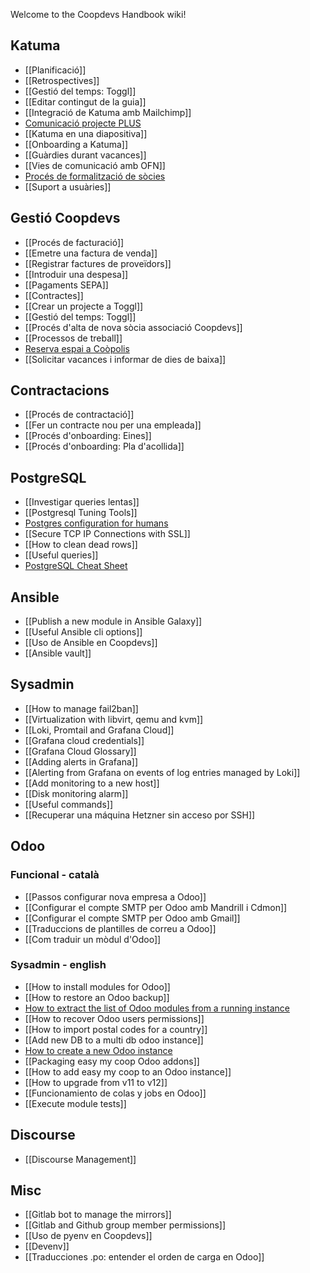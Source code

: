 Welcome to the Coopdevs Handbook wiki!

## Katuma

* [[Planificació]]
* [[Retrospectives]]
* [[Gestió del temps: Toggl]]
* [[Editar contingut de la guia]]
* [[Integració de Katuma amb Mailchimp]]
* [Comunicació projecte PLUS](https://github.com/coopdevs/handbook/wiki/Comunicaci%C3%B3-projecte-PLUS)
* [[Katuma en una diapositiva]]
* [[Onboarding a Katuma]]
* [[Guàrdies durant vacances]]
* [[Vies de comunicació amb OFN]]
* [Procés de formalització de sòcies ](https://github.com/coopdevs/handbook/wiki/Proc%C3%A9s-de-formalitzaci%C3%B3-de-noves-s%C3%B2cies-de-Katuma-SCCL)
* [[Suport a usuàries]]

## Gestió Coopdevs

* [[Procés de facturació]]
* [[Emetre una factura de venda]]
* [[Registrar factures de proveïdors]]
* [[Introduir una despesa]]
* [[Pagaments SEPA]]
* [[Contractes]]
* [[Crear un projecte a Toggl]]
* [[Gestió del temps: Toggl]]
* [[Procés d'alta de nova sòcia associació Coopdevs]]
* [[Processos de treball]]
* [Reserva espai a Coòpolis](https://bcn.coop/formulari-espai/)
* [[Solicitar vacances i informar de dies de baixa]]

## Contractacions
* [[Procés de contractació]]
* [[Fer un contracte nou per una empleada]]
* [[Procés d'onboarding: Eines]]
* [[Procés d'onboarding: Pla d'acollida]]

## PostgreSQL

* [[Investigar queries lentas]]
* [[Postgresql Tuning Tools]]
* [Postgres configuration for humans](https://postgresqlco.nf/en/doc/param/)
* [[Secure TCP IP Connections with SSL]]
* [[How to clean dead rows]]
* [[Useful queries]]
* [PostgreSQL Cheat Sheet](https://postgrescheatsheet.com/)

## Ansible

* [[Publish a new module in Ansible Galaxy]]
* [[Useful Ansible cli options]]
* [[Uso de Ansible en Coopdevs]]
* [[Ansible vault]]

## Sysadmin
* [[How to manage fail2ban]]
* [[Virtualization with libvirt, qemu and kvm]]
* [[Loki, Promtail and Grafana Cloud]]
* [[Grafana cloud credentials]]
* [[Grafana Cloud Glossary]]
* [[Adding alerts in Grafana]]
* [[Alerting from Grafana on events of log entries managed by Loki]]
* [[Add monitoring to a new host]]
* [[Disk monitoring alarm]]
* [[Useful commands]]
* [[Recuperar una máquina Hetzner sin acceso por SSH]]

## Odoo

### Funcional - català
  * [[Passos configurar nova empresa a Odoo]]
  * [[Configurar el compte SMTP per Odoo amb Mandrill i Cdmon]]
  * [[Configurar el compte SMTP per Odoo amb Gmail]]
  * [[Traduccions de plantilles de correu a Odoo]]
  * [[Com traduir un mòdul d'Odoo]]
### Sysadmin - english
  * [[How to install modules for Odoo]]
  * [[How to restore an Odoo backup]]
  * [How to extract the list of Odoo modules from a running instance](https://gitlab.com/coopdevs/odoo-provisioning/wikis/How-to-extract-the-list-of-Odoo-modules-from-a-running-instance)
  * [[How to recover Odoo users permissions]]
  * [[How to import postal codes for a country]]
  * [[Add new DB to a multi db odoo instance]]
  * [How to create a new Odoo instance](https://gitlab.com/coopdevs/odoo-provisioning/-/wikis/How%20to%20create%20a%20new%20Odoo%20instance)
  * [[Packaging easy my coop Odoo addons]]
  * [[How to add easy my coop to an Odoo instance]]
  * [[How to upgrade from v11 to v12]]
  * [[Funcionamiento de colas y jobs en Odoo]]
  * [[Execute module tests]]

## Discourse
* [[Discourse Management]]

## Misc
* [[Gitlab bot to manage the mirrors]]
* [[Gitlab and Github group member permissions]]
* [[Uso de pyenv en Coopdevs]]
* [[Devenv]]
* [[Traducciones .po: entender el orden de carga en Odoo]]